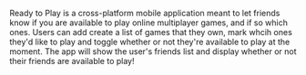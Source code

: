 Ready to Play is a cross-platform mobile application meant to let friends know if you are available to play online multiplayer games, and if so which ones.
Users can add create a list of games that they own, mark whcih ones they'd like to play and toggle whether or not they're available to play at the moment.
The app will show the user's friends list and display whether or not their friends are available to play!
